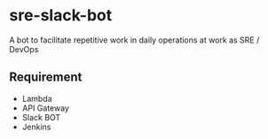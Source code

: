 # sre-slack-bot
A bot to facilitate repetitive work in daily operations at work as SRE / DevOps

## Requirement
- Lambda
- API Gateway
- Slack BOT
- Jenkins
